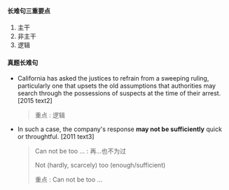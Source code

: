 #### 长难句三重要点

1. 主干
2. 非主干
3. 逻辑

#### 真题长难句

- California has asked the justices to refrain from a sweeping ruling, particularly one that upsets the old assumptions that authorities may search through the possessions of suspects at the time of their arrest. [2015 text2]

  > 重点 : 逻辑

- In such a case, the company's response **may not be sufficiently** quick or throughtful. [2011 text3]

  >  Can not be too ... : 再...也不为过
  >
  > Not (hardly, scarcely)   too (enough/sufficient)
  >
  > 重点 : Can not be too ... 

